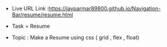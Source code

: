- Live URL Link :https://jayparmar89800.github.io/Navigation-Bar/resume/resume.html

 * Task = Resume

 - Topic :  Make a Resume using css ( grid , flex , float) 
 
